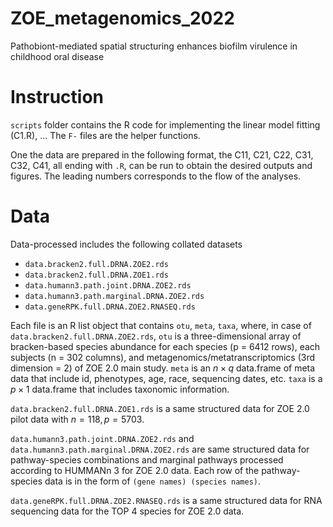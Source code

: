 # ZOE_metagenomics_2022  
Pathobiont-mediated spatial structuring enhances biofilm virulence in childhood oral disease

# Instruction
`scripts` folder contains the R code for implementing the linear model fitting (C1.R), ...
The `F-` files are the helper functions.

One the data are prepared in the following format, the C11, C21, C22, C31, C32, C41, all ending with `.R`, can be run to obtain the desired outputs and figures. The leading numbers corresponds to the flow of the analyses.  


# Data
Data-processed includes the following collated datasets
* `data.bracken2.full.DRNA.ZOE2.rds`  
* `data.bracken2.full.DRNA.ZOE1.rds`  
* `data.humann3.path.joint.DRNA.ZOE2.rds`   
* `data.humann3.path.marginal.DRNA.ZOE2.rds`  
* `data.geneRPK.full.DRNA.ZOE2.RNASEQ.rds`  

Each file is an R list object that contains `otu`, `meta`, `taxa`, where, in case of `data.bracken2.full.DRNA.ZOE2.rds`,
`otu` is a three-dimensional array of bracken-based species abundance for each species (p = 6412 rows), each subjects (n = 302 columns), and metagenomics/metatranscriptomics (3rd dimension = 2) of ZOE 2.0 main study. 
`meta` is an $n\times q$ data.frame of meta data that include id, phenotypes, age, race, sequencing dates, etc.
`taxa` is a $p\times 1$ data.frame that includes taxonomic information.  

`data.bracken2.full.DRNA.ZOE1.rds` is a same structured data for ZOE 2.0 pilot data with $n=118, p = 5703$.

`data.humann3.path.joint.DRNA.ZOE2.rds` and `data.humann3.path.marginal.DRNA.ZOE2.rds` are same structured data for pathway-species combinations and marginal pathways processed according to HUMMANn 3 for ZOE 2.0 data. Each row of the pathway-species data is in the form of `(gene names) (species names)`.  

`data.geneRPK.full.DRNA.ZOE2.RNASEQ.rds` is a same structured data for RNA sequencing data for the TOP 4 species for ZOE 2.0 data.
